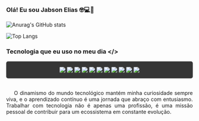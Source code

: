 ### Olá! Eu sou Jabson Elias 🤓💻🤖

<!-- [![Blog](https://img.shields.io/website-up-down-green-red/http/monip.org.svg)]() -->

![Anurag's GitHub stats](https://github-readme-stats.vercel.app/api?username=anuraghazra&show_icons=true&theme=dracula)

![Top Langs](https://github-readme-stats.vercel.app/api/top-langs/?username=anuraghazra&hide_progress=true)

### Tecnologia que eu uso no meu dia </>

<div style="display:flex;justify-content:center;flex-wrap:wrap;background:#363636;padding:10px;border-radius:5px">
        <img style="margin:5px 2px;border-radius:2px" src="https://img.shields.io/badge/HTML5-E34F26?style=for-the-badge&logo=html5&logoColor=white" >
        <img style="margin:5px 2px;border-radius:2px" src="https://img.shields.io/badge/CSS3-1572B6?style=for-the-badge&logo=css3&logoColor=white" >
        <img style="margin:5px 2px;border-radius:2px" src="https://img.shields.io/badge/JavaScript-F7DF1E?style=for-the-badge&logo=javascript&logoColor=black" >
        <img style="margin:5px 2px;border-radius:2px" src="https://img.shields.io/badge/PHP-777BB4?style=for-the-badge&logo=php&logoColor=white" >
        <img style="margin:5px 2px;border-radius:2px" src="https://img.shields.io/badge/Node.js-43853D?style=for-the-badge&logo=node.js&logoColor=white" >
        <img style="margin:5px 2px;border-radius:2px" src="https://img.shields.io/badge/Bootstrap-563D7C?style=for-the-badge&logo=bootstrap&logoColor=white" >
        <img style="margin:5px 2px;border-radius:2px" src="https://img.shields.io/badge/jQuery-0769AD?style=for-the-badge&logo=jquery&logoColor=white" >
        <img style="margin:5px 2px;border-radius:2px" src="https://img.shields.io/badge/React-20232A?style=for-the-badge&logo=react&logoColor=61DAFB" >
         <img style="margin:5px 2px;border-radius:2px" src="https://img.shields.io/badge/React_Native-20232A?style=for-the-badge&logo=react&logoColor=61DAFB" >       
         <img style="margin:5px 2px;border-radius:2px" src="https://img.shields.io/badge/MySQL-005C84?style=for-the-badge&logo=mysql&logoColor=white" >  
         <img style="margin:5px 2px;border-radius:2px" src="https://img.shields.io/badge/Sequelize-52B0E7?style=for-the-badge&logo=Sequelize&logoColor=white" > 
</div>
<br>

<p style="text-align:justify;text-indent:1.5em">O dinamismo do mundo tecnológico mantém minha curiosidade sempre viva, e o aprendizado contínuo é uma jornada que abraço com entusiasmo. Trabalhar com tecnologia não é apenas uma profissão, é uma missão pessoal de contribuir para um ecossistema em constante evolução.</p>
